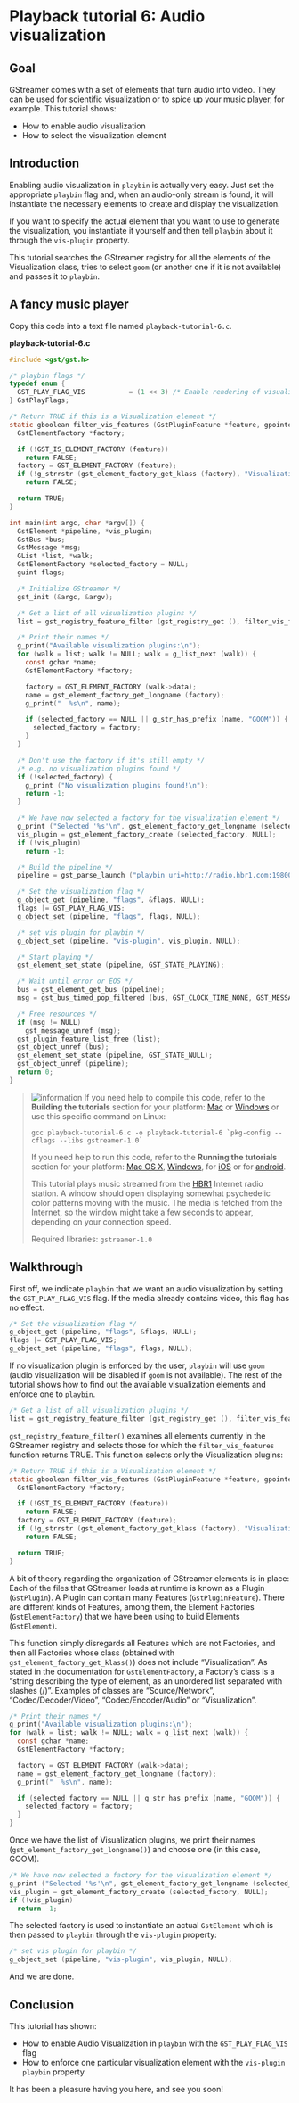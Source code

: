 # Playback tutorial 6: Audio visualization

## Goal

GStreamer comes with a set of elements that turn audio into video. They
can be used for scientific visualization or to spice up your music
player, for example. This tutorial shows:

  - How to enable audio visualization
  - How to select the visualization element

## Introduction

Enabling audio visualization in `playbin` is actually very easy. Just
set the appropriate `playbin` flag and, when an audio-only stream is
found, it will instantiate the necessary elements to create and display
the visualization.

If you want to specify the actual element that you want to use to
generate the visualization, you instantiate it yourself and then tell
`playbin` about it through the `vis-plugin` property.

This tutorial searches the GStreamer registry for all the elements of
the Visualization class, tries to select `goom` (or another one if it is
not available) and passes it to `playbin`.

## A fancy music player

Copy this code into a text file named `playback-tutorial-6.c`.

**playback-tutorial-6.c**

``` c
#include <gst/gst.h>

/* playbin flags */
typedef enum {
  GST_PLAY_FLAG_VIS           = (1 << 3) /* Enable rendering of visualizations when there is no video stream. */
} GstPlayFlags;

/* Return TRUE if this is a Visualization element */
static gboolean filter_vis_features (GstPluginFeature *feature, gpointer data) {
  GstElementFactory *factory;

  if (!GST_IS_ELEMENT_FACTORY (feature))
    return FALSE;
  factory = GST_ELEMENT_FACTORY (feature);
  if (!g_strrstr (gst_element_factory_get_klass (factory), "Visualization"))
    return FALSE;

  return TRUE;
}

int main(int argc, char *argv[]) {
  GstElement *pipeline, *vis_plugin;
  GstBus *bus;
  GstMessage *msg;
  GList *list, *walk;
  GstElementFactory *selected_factory = NULL;
  guint flags;

  /* Initialize GStreamer */
  gst_init (&argc, &argv);

  /* Get a list of all visualization plugins */
  list = gst_registry_feature_filter (gst_registry_get (), filter_vis_features, FALSE, NULL);

  /* Print their names */
  g_print("Available visualization plugins:\n");
  for (walk = list; walk != NULL; walk = g_list_next (walk)) {
    const gchar *name;
    GstElementFactory *factory;

    factory = GST_ELEMENT_FACTORY (walk->data);
    name = gst_element_factory_get_longname (factory);
    g_print("  %s\n", name);

    if (selected_factory == NULL || g_str_has_prefix (name, "GOOM")) {
      selected_factory = factory;
    }
  }

  /* Don't use the factory if it's still empty */
  /* e.g. no visualization plugins found */
  if (!selected_factory) {
    g_print ("No visualization plugins found!\n");
    return -1;
  }

  /* We have now selected a factory for the visualization element */
  g_print ("Selected '%s'\n", gst_element_factory_get_longname (selected_factory));
  vis_plugin = gst_element_factory_create (selected_factory, NULL);
  if (!vis_plugin)
    return -1;

  /* Build the pipeline */
  pipeline = gst_parse_launch ("playbin uri=http://radio.hbr1.com:19800/ambient.ogg", NULL);

  /* Set the visualization flag */
  g_object_get (pipeline, "flags", &flags, NULL);
  flags |= GST_PLAY_FLAG_VIS;
  g_object_set (pipeline, "flags", flags, NULL);

  /* set vis plugin for playbin */
  g_object_set (pipeline, "vis-plugin", vis_plugin, NULL);

  /* Start playing */
  gst_element_set_state (pipeline, GST_STATE_PLAYING);

  /* Wait until error or EOS */
  bus = gst_element_get_bus (pipeline);
  msg = gst_bus_timed_pop_filtered (bus, GST_CLOCK_TIME_NONE, GST_MESSAGE_ERROR | GST_MESSAGE_EOS);

  /* Free resources */
  if (msg != NULL)
    gst_message_unref (msg);
  gst_plugin_feature_list_free (list);
  gst_object_unref (bus);
  gst_element_set_state (pipeline, GST_STATE_NULL);
  gst_object_unref (pipeline);
  return 0;
}
```

> ![information] If you need help to compile this code, refer to the
> **Building the tutorials** section for your platform: [Mac] or
> [Windows] or use this specific command on Linux:
>
> `` gcc playback-tutorial-6.c -o playback-tutorial-6 `pkg-config --cflags --libs gstreamer-1.0` ``
>
> If you need help to run this code, refer to the **Running the
> tutorials** section for your platform: [Mac OS X], [Windows][1], for
> [iOS] or for [android].
>
> This tutorial plays music streamed from the [HBR1](http://www.hbr1.com/) Internet radio station. A window should open displaying somewhat psychedelic color patterns moving with the music. The media is fetched from the Internet, so the window might take a few seconds to appear, depending on your connection speed.
>
> Required libraries: `gstreamer-1.0`

## Walkthrough

First off, we indicate `playbin` that we want an audio visualization by
setting the `GST_PLAY_FLAG_VIS` flag. If the media already contains
video, this flag has no effect.

``` c
/* Set the visualization flag */
g_object_get (pipeline, "flags", &flags, NULL);
flags |= GST_PLAY_FLAG_VIS;
g_object_set (pipeline, "flags", flags, NULL);
```

If no visualization plugin is enforced by the user, `playbin` will use
`goom` (audio visualization will be disabled if `goom` is not
available). The rest of the tutorial shows how to find out the available
visualization elements and enforce one to `playbin`.

``` c
/* Get a list of all visualization plugins */
list = gst_registry_feature_filter (gst_registry_get (), filter_vis_features, FALSE, NULL);
```

`gst_registry_feature_filter()` examines all elements currently in the
GStreamer registry and selects those for which
the `filter_vis_features` function returns TRUE. This function selects
only the Visualization plugins:

``` c
/* Return TRUE if this is a Visualization element */
static gboolean filter_vis_features (GstPluginFeature *feature, gpointer data) {
  GstElementFactory *factory;

  if (!GST_IS_ELEMENT_FACTORY (feature))
    return FALSE;
  factory = GST_ELEMENT_FACTORY (feature);
  if (!g_strrstr (gst_element_factory_get_klass (factory), "Visualization"))
    return FALSE;

  return TRUE;
}
```

A bit of theory regarding the organization of GStreamer elements is in
place: Each of the files that GStreamer loads at runtime is known as a
Plugin (`GstPlugin`). A Plugin can contain many Features
(`GstPluginFeature`). There are different kinds of Features, among them,
the Element Factories (`GstElementFactory`) that we have been using to
build Elements (`GstElement`).

This function simply disregards all Features which are not Factories,
and then all Factories whose class (obtained with
`gst_element_factory_get_klass()`) does not include “Visualization”.  As
stated in the documentation for `GstElementFactory`, a Factory’s class
is a “string describing the type of element, as an unordered list
separated with slashes (/)”. Examples of classes are “Source/Network”,
“Codec/Decoder/Video”, “Codec/Encoder/Audio” or “Visualization”.

``` c
/* Print their names */
g_print("Available visualization plugins:\n");
for (walk = list; walk != NULL; walk = g_list_next (walk)) {
  const gchar *name;
  GstElementFactory *factory;

  factory = GST_ELEMENT_FACTORY (walk->data);
  name = gst_element_factory_get_longname (factory);
  g_print("  %s\n", name);

  if (selected_factory == NULL || g_str_has_prefix (name, "GOOM")) {
    selected_factory = factory;
  }
}
```

Once we have the list of Visualization plugins, we print their names
(`gst_element_factory_get_longname()`) and choose one (in this case,
GOOM).

``` c
/* We have now selected a factory for the visualization element */
g_print ("Selected '%s'\n", gst_element_factory_get_longname (selected_factory));
vis_plugin = gst_element_factory_create (selected_factory, NULL);
if (!vis_plugin)
  return -1;
```

The selected factory is used to instantiate an actual `GstElement` which
is then passed to `playbin` through the `vis-plugin` property:

``` c
/* set vis plugin for playbin */
g_object_set (pipeline, "vis-plugin", vis_plugin, NULL);
```

And we are done.

## Conclusion

This tutorial has shown:

  - How to enable Audio Visualization in `playbin` with the
    `GST_PLAY_FLAG_VIS` flag
  - How to enforce one particular visualization element with the
    `vis-plugin` `playbin` property

It has been a pleasure having you here, and see you soon\!

  [information]: images/icons/emoticons/information.png
  [Mac]: installing/on-mac-osx.md
  [Windows]: installing/on-windows.md
  [Mac OS X]: installing/on-mac-osx.md#building-the-tutorials
  [1]: installing/on-windows.md#running-the-tutorials
  [iOS]: installing/for-ios-development.md#building-the-tutorials
  [android]: installing/for-android-development.md#building-the-tutorials
  [warning]: images/icons/emoticons/warning.png
